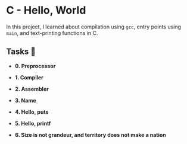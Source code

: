 # C - Hello, World

In this project, I learned about compilation using `gcc`, entry
points using `main`, and text-printing functions in C.

## Tasks :page_with_curl:

* **0. Preprocessor**

* **1. Compiler**

* **2. Assembler**

* **3. Name**

* **4. Hello, puts**

* **5. Hello, printf**

* **6. Size is not grandeur, and territory does not make a nation**

